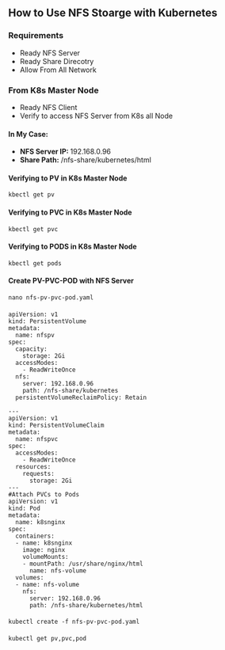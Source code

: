 ## How to Use NFS Stoarge with Kubernetes

### Requirements
- Ready NFS Server
- Ready Share Direcotry
- Allow From All Network

### From K8s Master Node
- Ready NFS Client
- Verify to access NFS Server from K8s all Node
#### In My Case:
- <b>NFS Server IP: </b> 192.168.0.96
- <b>Share Path:</b> /nfs-share/kubernetes/html

#### Verifying to PV in K8s Master Node
    kbectl get pv
#### Verifying to PVC in K8s Master Node
    kbectl get pvc
#### Verifying to PODS in K8s Master Node
    kbectl get pods
#### Create PV-PVC-POD with NFS Server
    nano nfs-pv-pvc-pod.yaml
####
    apiVersion: v1
    kind: PersistentVolume
    metadata:
      name: nfspv
    spec:
      capacity:
        storage: 2Gi
      accessModes:
        - ReadWriteOnce
      nfs:
        server: 192.168.0.96
        path: /nfs-share/kubernetes
      persistentVolumeReclaimPolicy: Retain
    
    ---
    apiVersion: v1
    kind: PersistentVolumeClaim
    metadata:
      name: nfspvc
    spec:
      accessModes:
        - ReadWriteOnce
      resources:
        requests:
          storage: 2Gi
    ---
    #Attach PVCs to Pods
    apiVersion: v1
    kind: Pod
    metadata:
      name: k8snginx
    spec:
      containers:
      - name: k8snginx
        image: nginx
        volumeMounts:
        - mountPath: /usr/share/nginx/html
          name: nfs-volume
      volumes:
      - name: nfs-volume
        nfs:
          server: 192.168.0.96
          path: /nfs-share/kubernetes/html

####
    kubectl create -f nfs-pv-pvc-pod.yaml
####
    kubectl get pv,pvc,pod


